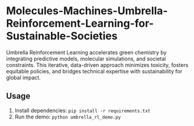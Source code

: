 # Molecules-Machines-Umbrella-Reinforcement-Learning-for-Sustainable-Societies
Umbrella Reinforcement Learning accelerates green chemistry by integrating predictive models, molecular simulations, and societal constraints. This iterative, data-driven approach minimizes toxicity, fosters equitable policies, and bridges technical expertise with sustainability for global impact.

## Usage
1. Install dependencies: `pip install -r requirements.txt`
2. Run the demo: `python umbrella_rl_demo.py`
